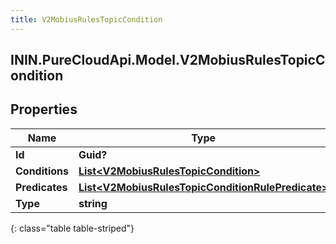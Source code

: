 ```yaml
---
title: V2MobiusRulesTopicCondition
---
```

## ININ.PureCloudApi.Model.V2MobiusRulesTopicCondition

## Properties

|Name | Type | Description | Notes|
|------------ | ------------- | ------------- | -------------|
| **Id** | **Guid?** |  | [optional] |
| **Conditions** | [**List&lt;V2MobiusRulesTopicCondition&gt;**](V2MobiusRulesTopicCondition.html) |  | [optional] |
| **Predicates** | [**List&lt;V2MobiusRulesTopicConditionRulePredicate&gt;**](V2MobiusRulesTopicConditionRulePredicate.html) |  | [optional] |
| **Type** | **string** |  | [optional] |
{: class="table table-striped"}


